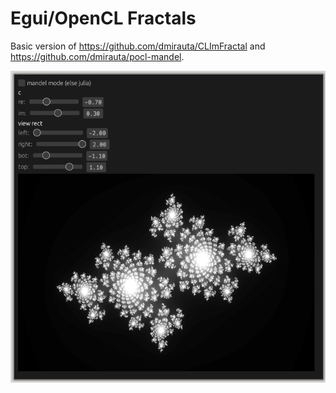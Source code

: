 # Egui/OpenCL Fractals

Basic version of https://github.com/dmirauta/CLImFractal and https://github.com/dmirauta/pocl-mandel.

![Image](./gallery/screenshot.png)
